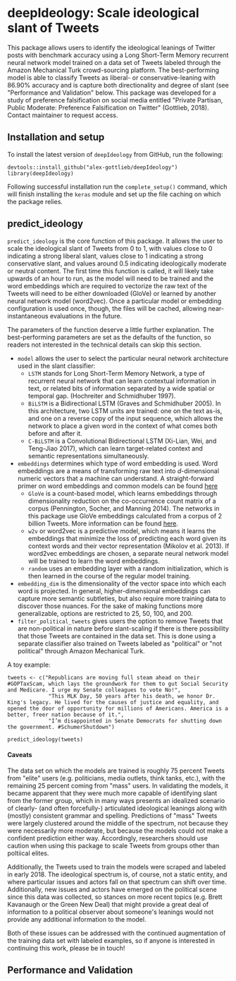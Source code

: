 # deepIdeology: Scale ideological slant of Tweets

This package allows users to identify the ideological leanings of Twitter posts with benchmark accuracy
using a Long Short-Term Memory recurrent neural network model trained on a data set of Tweets labeled through
the Amazon Mechanical Turk crowd-sourcing platform. The best-performing model is able to classify Tweets as 
liberal- or conservative-leaning with 86.90% accuracy and is capture both directionality and degree of
slant (see "Performance and Validation" below. This package was developed for a study of preference falsification on social media entitled "Private Partisan, 
Public Moderate: Preference Falsification on Twitter" (Gottlieb, 2018). Contact maintainer to request access.

## Installation and setup

To install the latest version of `deepIdeology` from GitHub, run the following:
```{r}
devtools::install_github("alex-gottlieb/deepIdeology")
library(deepIdeology)
```
Following successful installation run the `complete_setup()` command, which will finish installing the `keras` module and set up the file caching
on which the package relies.

## predict_ideology

`predict_ideology` is the core function of this package. It allows the user to scale the ideological slant of Tweets from 0 to 1, with values close 
to 0 indicating a strong liberal slant, values close to 1 indicating a strong conservative slant, and values around 0.5 indicating ideologically moderate or neutral content. The first time this function is called, it will likely take upwards of an hour to run, as the model will need to be trained and the word embeddings which are required to vectorize the raw text of the Tweets will need to be either downloaded (GloVe) or learned by another neural network
model (word2vec). Once a particular model or embedding configuration is used once, though, the files will be cached, allowing near-instantaneous
evaluations in the future. 

The parameters of the function deserve a little further explanation. The best-performing parameters are set as the defaults of the function, so readers not interested in the technical details can skip this section.
* `model` allows the user to select the particular neural network architecture used in the slant classifier:
    + `LSTM` stands for Long Short-Term Memory Network, a type of recurrent neural network that can learn contextual information in text, or related bits of information separated by a wide spatial or temporal gap. (Hochreiter and Schmidhuber 1997).
    + `BiLSTM` is a Bidirectional LSTM (Graves and Schmidhuber 2005). In this architecture, two LSTM units are trained: one on the text as-is, and one on a reverse copy of the input sequence, which allows the network to place a given word in the context of what comes both before and after it.
    + `C-BiLSTM` is a Convolutional Bidirectional LSTM (Xi-Lian, Wei, and Teng-Jiao 2017), which can learn target-related context and semantic representations simultaneously.
* `embeddings` determines which type of word embedding is used. Word embeddings are a means of transforming raw text into *d*-dimensional numeric vectors that a machine can understand. A straight-forward primer on word embeddings and common models can be found [here](https://machinelearningmastery.com/what-are-word-embeddings/)
    + `GloVe` is a count-based model, which learns embeddings through dimensionality reduction on the co-occurrence count matrix of a corpus (Pennington, Socher, and Manning 2014). The networks in this package use GloVe embeddings calculated from a corpus of 2 billion Tweets. More information can be found [here](https://nlp.stanford.edu/projects/glove/).
    + `w2v` or word2vec is a predictive model, which means it learns the embeddings that minimize the loss of predicting each word given its context words and their vector representation (Mikolov et al. 2013). If word2vec embeddings are chosen, a separate neural network model will be trained to learn the word embeddings.
    + `random` uses an embedding layer with a random initialization, which is then learned in the course of the regular model training.
* `embedding_dim` is the dimensionality of the vector space into which each word is projected. In general, higher-dimensional embeddings can capture more semantic subtleties, but also require more training data to discover those nuances. For the sake of making functions more generalizable, options are restricted to 25, 50, 100, and 200.
* `filter_political_tweets` gives users the option to remove Tweets that are non-political in nature before slant-scaling if there is there possibility that those Tweets are contained in the data set. This is done using a separate classifier also trained on Tweets labeled as "political" or "not political" through Amazon Mechanical Turk.

A toy example:
```{r}
tweets <- c("Republicans are moving full steam ahead on their #GOPTaxScam, which lays the groundwork for them to gut Social Security and Medicare. I urge my Senate colleagues to vote No!",
             "This MLK Day, 50 years after his death, we honor Dr. King's legacy. He lived for the causes of justice and equality, and opened the door of opportunity for millions of Americans. America is a better, freer nation because of it.",
             "I’m disappointed in Senate Democrats for shutting down the government. #SchumerShutdown")

predict_ideology(tweets)
```

#### Caveats
The data set on which the models are trained is roughly 75 percent Tweets from "elite" users (e.g. politicians, media outlets, think tanks, etc.), with the remaining 25 percent coming from "mass" users. In validating the models, it became apparent that they were much more capable of identifying slant from the former group, which in many ways presents an idealized scenario of clearly- (and often forcefully-) articulated ideological leanings along with (mostly) consistent grammar and spelling. Predictions of "mass" Tweets were largely clustered around the middle of the spectrum, not because they were necessarily more moderate, but because the models could not make a confident prediction either way. Accordingly, researchers should use caution when using this package to scale Tweets from groups other than poltiical elites.

Additionally, the Tweets used to train the models were scraped and labeled in early 2018. The ideological spectrum is, of course, not a static entity, and where particular issues and actors fall on that spectrum can shift over time. Additionally, new issues and actors have emerged on the political scene since this data was collected, so stances on more recent topics (e.g. Brett Kavanaugh or the Green New Deal) that might provide a great deal of information to a political observer about someone's leanings would not provide any additional information to the model. 

Both of these issues can be addressed with the continued augmentation of the training data set with labeled examples, so if anyone is interested in continuing this work, please be in touch!

## Performance and Validation

